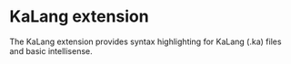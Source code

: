 # KaLang extension

The KaLang extension provides syntax highlighting for KaLang (.ka) files and basic intellisense.
